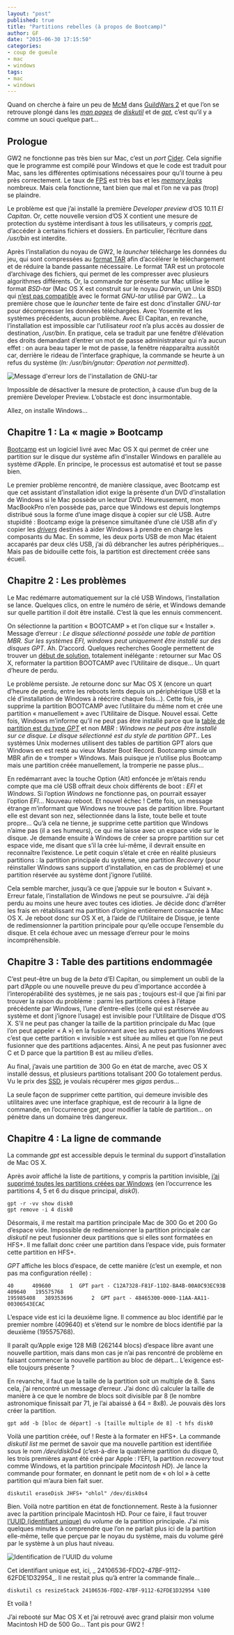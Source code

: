 ```yaml
---
layout: "post"
published: true
title: "Partitions rebelles (à propos de Bootcamp)"
author: GF
date: "2015-06-30 17:15:50"
categories:
- coup de gueule
- mac
- windows
tags:
- mac
- windows
---
```


Quand on cherche à faire un peu de [McM][1] dans [GuildWars 2][2] et que l’on se retrouve plongé dans les _[man pages][3]_ de _[diskutil][4]_ et de _[gpt][5]_, c’est qu’il y a comme un souci quelque part…

## Prologue

GW2 ne fonctionne pas très bien sur Mac, c’est un _port_ [Cider][6]. Cela signifie que le programme est compilé pour Windows et que le code est traduit pour Mac, sans les différentes optimisations nécessaires pour qu’il tourne à peu près correctement. Le taux de [FPS][7] est très bas et les _[memory leaks][8]_ nombreux. Mais cela fonctionne, tant bien que mal et l’on ne va pas (trop) se plaindre.

Le problème est que j’ai installé la première _Developer preview_ d’OS 10.11 _El Capitan_. Or, cette nouvelle version d’OS X contient une mesure de protection du système interdisant à _tous_ les utilisateurs, y compris _[root][9]_, d’accéder à certains fichiers et dossiers. En particulier, l’écriture dans _/usr/bin_ est interdite. 

Après l’installation du noyau de GW2, le _launcher_ télécharge les données du jeu, qui sont compressées au [format TAR][10] afin d’accélérer le téléchargement et de réduire la bande passante nécessaire. Le format TAR est un protocole d’archivage des fichiers, qui permet de les compresser avec plusieurs algorithmes différents. Or, la commande _tar_ présente sur Mac utilise le format _BSD-tar_ (Mac OS X est construit sur le noyau _Darwin_, un Unix BSD) qui [n’est pas compatible][11] avec le format _GNU-tar_ utilisé par GW2… La première chose que le _launcher_ tente de faire est donc d’installer _GNU-tar_ pour décompresser les données téléchargées. Avec Yosemite et les systèmes précédents, aucun problème. Avec El Capitan, en revanche, l’installation est impossible car l’utilisateur _root_ n’a plus accès au dossier de destination, _/usr/bin_. En pratique, cela se traduit par une fenêtre d’élévation des droits demandant d’entrer un mot de passe administrateur qui n’a aucun effet : on aura beau taper le mot de passe, la fenêtre réapparaîtra aussitôt car, derrière le rideau de l’interface graphique, la commande se heurte à un refus du système (_ln: /usr/bin/gnutar: Operation not permitted_).

![][image-1]

Impossible de désactiver la mesure de protection, à cause d’un bug de la première Developer Preview. L’obstacle est donc insurmontable.

Allez, on installe Windows…

## Chapitre 1 : La « magie » Bootcamp

[Bootcamp][12] est un logiciel livré avec Mac OS X qui permet de créer une partition sur le disque dur système afin d’installer Windows en parallèle au système d’Apple. En principe, le processus est automatisé et tout se passe bien. 

Le premier problème rencontré, de manière classique, avec Bootcamp est que cet assistant d’installation idiot exige la présente d’un DVD d’installation de Windows si le Mac possède un lecteur DVD. Heureusement, mon MacBookPro n’en possède pas, parce que Windows est depuis longtemps distribué sous la forme d’une image disque à copier sur clé USB. Autre stupidité : Bootcamp exige la présence simultanée d’une clé USB afin d’y copier les _[drivers][13]_ destinés à aider Windows à prendre en charge les composants du Mac. En somme, les deux ports USB de mon Mac étaient accaparés par deux clés USB, j’ai dû débrancher les autres périphériques… Mais pas de bidouille cette fois, la partition est directement créée sans écueil. 

## Chapitre 2 : Les problèmes

Le Mac redémarre automatiquement sur la clé USB Windows, l’installation se lance. Quelques clics, on entre le numéro de série, et Windows demande sur quelle partition il doit être installé. C’est là que les ennuis commencent.

On sélectionne la partition « BOOTCAMP » et l’on clique sur « Installer ». Message d’erreur : _Le disque sélectionné possède une table de partition MBR. Sur les systèmes EFI, windows peut uniquement être installé sur des disques GPT_.  Ah. D’accord. Quelques recherches Google permettent de trouver un [début de solution][14], totalement inélégante : retourner sur Mac OS X, reformater la partition BOOTCAMP avec l’Utilitaire de disque… Un quart d’heure de perdu.

Le problème persiste. Je retourne donc sur Mac OS X (encore un quart d’heure de perdu, entre les reboots lents depuis un périphérique USB et la clé d’installation de Windows à réécrire chaque fois…). Cette fois, je supprime la partition BOOTCAMP avec l’utilitaire du même nom et crée une partition « manuellement » avec l’Utilitaire de Disque. Nouvel essai. Cette fois, Windows m’informe qu’il ne peut pas être installé parce que la [table de partition est du type _GPT_][15] et non _MBR_ : _Windows ne peut pas être installé sur ce disque. Le disque sélectionné est du style de partition GPT._. Les systèmes Unix modernes utilisent des tables de partition GPT alors que Windows en est resté au vieux Master Boot Record. Bootcamp simule un MBR afin de « tromper » Windows. Mais puisque je n’utilise plus Bootcamp mais une partition créée manuellement, la tromperie ne passe plus…

En redémarrant avec la touche Option (Alt) enfoncée je m’étais rendu compte que ma clé USB offrait deux choix différents de boot : _EFI_ et _Windows_. Si l’option _Windows_ ne fonctionne pas, on pourrait essayer l’option _EFI_… Nouveau reboot. Et nouvel échec ! Cette fois, un message étrange m’informant que Windows ne trouve pas de partition libre. Pourtant elle est devant son nez, sélectionnée dans la liste, toute belle et toute propre… Qu’à cela ne tienne, je supprime cette partition que Windows n’aime pas (il a ses humeurs), ce qui me laisse avec un espace vide sur le disque. Je demande ensuite à Windows de créer sa propre partition sur cet espace vide, me disant que s’il la crée lui-même, il devrait ensuite en reconnaître l’existence. Le petit coquin s’étale et crée en réalité plusieurs partitions : la partition principale du système, une partition _Recovery_ (pour réinstaller Windows sans support d’installation, en cas de problème) et une partition réservée au système dont j’ignore l’utilité. 

Cela semble marcher, jusqu’à ce que j’appuie sur le bouton « Suivant ». Erreur fatale, l’installation de Windows ne peut se poursuivre. J’ai déjà perdu au moins une heure avec toutes ces idioties. Je décide donc d’arrêter les frais en rétablissant ma partition d’origine entièrement consacrée à Mac OS X. Je reboot donc sur OS X et, à l’aide de l’Utilitaire de Disque, je tente de redimensionner la partition principale pour qu’elle occupe l’ensemble du disque. Et cela échoue avec un message d’erreur pour le moins incompréhensible.

## Chapitre 3 : Table des partitions endommagée

C’est peut-être un bug de la _beta_ d’El Capitan, ou simplement un oubli de la part d’Apple ou une nouvelle preuve du peu d’importance accordée à l’interopérabilité des systèmes, je ne sais pas ; toujours est-il que j’ai fini par trouver la raison du problème : parmi les partitions crées à l’étape précédente par Windows, l’une d’entre-elles (celle qui est réservée au système et dont j’ignore l’usage) est invisible pour l’Utilitaire de Disque d’OS X. S’il ne peut pas changer la taille de la partition principale du Mac (que l’on peut appeler « A ») en la fusionnant avec les autres partitions Windows c’est que cette partition « invisible » est située au milieu et que l’on ne peut fusionner que des partitions adjacentes. Ainsi, A ne peut pas fusionner avec C et D parce que la partition B est au milieu d’elles. 

Au final, j’avais une partition de 300 Go en état de marche, avec OS X installé dessus, et plusieurs partitions totalisant 200 Go totalement perdus. Vu le prix des [SSD][16], je voulais récupérer mes _gigas_ perdus…

La seule façon de supprimer cette partition, qui demeure invisible des utilitaires avec une interface graphique, est de recourir à la ligne de commande, en l’occurrence _gpt_, pour modifier la table de partition… on pénètre dans un domaine très dangereux.

## Chapitre 4 : La ligne de commande

La commande _gpt_ est accessible depuis le terminal du support d’installation de Mac OS X.

Après avoir affiché la liste de partitions, y compris la partition invisible, [j’ai supprimé toutes les partitions créées par Windows][17] (en l’occurrence les partitions 4, 5 et 6 du disque principal, _disk0_).

	gpt -r -vv show disk0
	gpt remove -i 4 disk0

Désormais, il me restait ma partition principale Mac de 300 Go et 200 Go d’espace vide. Impossible de redimensionner la partition principale car _diskutil_ ne peut fusionner deux partitions que si elles sont formatées en HFS+. Il me fallait donc créer une partition dans l’espace vide, puis formater cette partition en HFS+.

_GPT_ affiche les blocs d’espace, de cette manière (c’est un exemple, et non pas ma configuration réelle) :

	40      409600      1  GPT part - C12A7328-F81F-11D2-BA4B-00A0C93EC93B
	409640   195575768         
	195985408   389353696      2  GPT part - 48465300-0000-11AA-AA11-00306543ECAC

L’espace vide est ici la deuxième ligne. Il commence au bloc identifié par le premier nombre (409640) et s’étend sur le nombre de blocs identifié par la deuxième (195575768).

Il paraît qu’Apple exige 128 MiB (262144 blocs) d’espace libre avant une nouvelle partition, mais dans mon cas je n’ai pas rencontré de problème en faisant commencer la nouvelle partition au bloc de départ… L’exigence est-elle toujours présente ?

En revanche, il faut que la taille de la partition soit un multiple de 8. Sans cela, j’ai rencontré un message d’erreur. J’ai donc dû calculer la taille de manière à ce que le nombre de blocs soit divisible par 8 (le nombre astronomique finissait par 71, je l’ai abaissé à 64 = 8x8). Je pouvais dès lors créer la partition.

	gpt add -b [bloc de départ] -s [taille multiple de 8] -t hfs disk0

Voilà une partition créée, ouf ! Reste à la formater en HFS+. La commande _diskutil list_ me permet de savoir que ma nouvelle partition est identifiée sous le nom _/dev/disk0s4_ (c’est-à-dire la quatrième partition du disque 0, les trois premières ayant été créé par Apple : l’EFI, la partition _recovery_ tout comme Windows, et la partition principale _Macintosh HD_). Je lance la commande pour formater, en donnant le petit nom de « oh lol » à cette partition qui m’aura bien fait suer.

	diskutil eraseDisk JHFS+ "ohlol" /dev/disk0s4

Bien. Voilà notre partition en état de fonctionnement. Reste à la fusionner avec la partition principale Macintosh HD. Pour ce faire, il faut trouver [l’UUID (identifiant unique)][18] du _volume_ de la partition principale. J’ai mis quelques minutes à comprendre que l’on ne parlait plus ici de la partition elle-même, telle que perçue par le noyau du système, mais du volume géré par le système à un plus haut niveau. 

![][image-2]

Cet identifiant unique est, ici, _ 24106536-FDD2-47BF-9112-62FDE1D32954_. Il ne restait plus qu’à entrer la commande finale…

	diskutil cs resizeStack 24106536-FDD2-47BF-9112-62FDE1D32954 %100

Et voilà ! 

J’ai rebooté sur Mac OS X et j’ai retrouvé avec grand plaisir mon volume Macintosh HD de 500 Go… Tant pis pour GW2 !


[1]:	http://wiki-fr.guildwars2.com/wiki/Monde_contre_Monde
[2]:	https://www.guildwars2.com/fr/
[3]:	https://fr.wikipedia.org/wiki/Man_(Unix)
[4]:	https://developer.apple.com/library/mac/documentation/Darwin/Reference/ManPages/man8/diskutil.8.html
[5]:	https://developer.apple.com/library/mac/documentation/Darwin/Reference/ManPages/man8/gpt.8.html
[6]:	https://en.wikipedia.org/wiki/TransGaming
[7]:	https://fr.wikipedia.org/wiki/Images_par_seconde
[8]:	https://fr.wikipedia.org/wiki/Fuite_de_m%C3%A9moire
[9]:	https://fr.wikipedia.org/wiki/Root
[10]:	https://fr.wikipedia.org/wiki/Tar_(informatique)
[11]:	http://unix.stackexchange.com/questions/101561/what-are-the-differences-between-bsdtar-and-gnu-tar
[12]:	https://www.apple.com/fr/support/bootcamp/
[13]:	https://fr.wikipedia.org/wiki/Pilote_informatique
[14]:	https://discussions.apple.com/thread/5474614?start=15&tstart=0
[15]:	https://discussions.apple.com/thread/3094944?tstart=0
[16]:	https://fr.wikipedia.org/wiki/Solid-state_drive
[17]:	http://apple.stackexchange.com/questions/63130/create-new-partition-in-unallocated-space-with-diskutil
[18]:	https://fr.wikipedia.org/wiki/Universal_Unique_Identifier

[image-1]:	/public/posts/2015-06-30-partitions-rebelles/gnutar.png "Message d'erreur lors de l'installation de GNU-tar"
[image-2]:	/public/posts/2015-06-30-partitions-rebelles/uuid.png "Identification de l'UUID du volume"